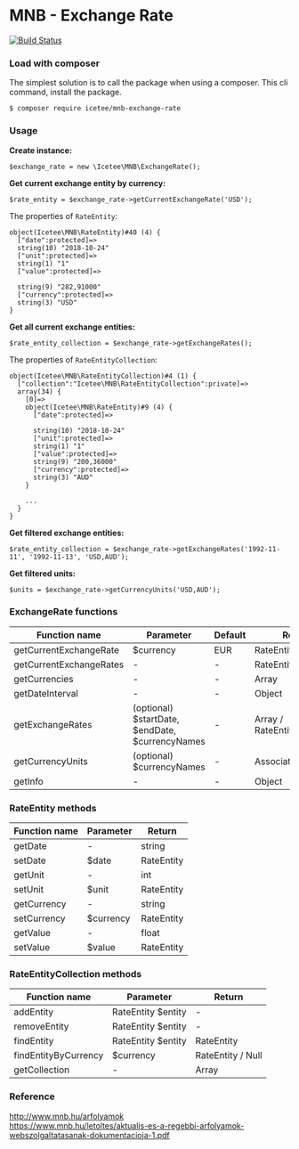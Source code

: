 # MNB - Exchange Rate

[![Build Status](https://drone.webmonkey.hu/api/badges/icetee/mnb-exchange-rate/status.svg)](https://drone.webmonkey.hu/icetee/mnb-exchange-rate)

### Load with composer

The simplest solution is to call the package when using a composer. This cli command, install the package.

    $ composer require icetee/mnb-exchange-rate

### Usage

**Create instance:**

    $exchange_rate = new \Icetee\MNB\ExchangeRate();

**Get current exchange entity by currency:**

    $rate_entity = $exchange_rate->getCurrentExchangeRate('USD');

The properties of `RateEntity`:

    object(Icetee\MNB\RateEntity)#40 (4) {
      ["date":protected]=>
      string(10) "2018-10-24"
      ["unit":protected]=>
      string(1) "1"
      ["value":protected]=>

      string(9) "282,91000"
      ["currency":protected]=>
      string(3) "USD"
    }

**Get all current exchange entities:**

    $rate_entity_collection = $exchange_rate->getExchangeRates();

The properties of `RateEntityCollection`:

    object(Icetee\MNB\RateEntityCollection)#4 (1) {
      ["collection":"Icetee\MNB\RateEntityCollection":private]=>
      array(34) {
        [0]=>
        object(Icetee\MNB\RateEntity)#9 (4) {
          ["date":protected]=>

          string(10) "2018-10-24"
          ["unit":protected]=>
          string(1) "1"
          ["value":protected]=>
          string(9) "200,36000"
          ["currency":protected]=>
          string(3) "AUD"
        }

        ...
      }
    }

**Get filtered exchange entities:**

    $rate_entity_collection = $exchange_rate->getExchangeRates('1992-11-11', '1992-11-13', 'USD,AUD');

**Get filtered units:**

    $units = $exchange_rate->getCurrencyUnits('USD,AUD');

### ExchangeRate functions

| Function name           | Parameter                                       | Default | Return                       |
| ----------------------- | ----------------------------------------------- | ------- | ---------------------------- |
| getCurrentExchangeRate  | $currency                                       | EUR     | RateEntity / Null            |
| getCurrentExchangeRates | -                                               | -       | RateEntityCollection         |
| getCurrencies           | -                                               | -       | Array                        |
| getDateInterval         | -                                               | -       | Object                       |
| getExchangeRates        | (optional) $startDate, $endDate, $currencyNames | -       | Array / RateEntityCollection |
| getCurrencyUnits        | (optional) $currencyNames                       | -       | Associative Array            |
| getInfo                 | -                                               | -       | Object                       |

### RateEntity methods

| Function name | Parameter | Return     |
| ------------- | --------- | ---------- |
| getDate       | -         | string     |
| setDate       | $date     | RateEntity |
| getUnit       | -         | int        |
| setUnit       | $unit     | RateEntity |
| getCurrency   | -         | string     |
| setCurrency   | $currency | RateEntity |
| getValue      | -         | float      |
| setValue      | $value    | RateEntity |

### RateEntityCollection methods

| Function name        | Parameter          | Return            |
| -------------------- | ------------------ | ----------------- |
| addEntity            | RateEntity $entity | -                 |
| removeEntity         | RateEntity $entity | -                 |
| findEntity           | RateEntity $entity | RateEntity        |
| findEntityByCurrency | $currency          | RateEntity / Null |
| getCollection        | -                  | Array             |

### Reference

<http://www.mnb.hu/arfolyamok>  
<https://www.mnb.hu/letoltes/aktualis-es-a-regebbi-arfolyamok-webszolgaltatasanak-dokumentacioja-1.pdf>
